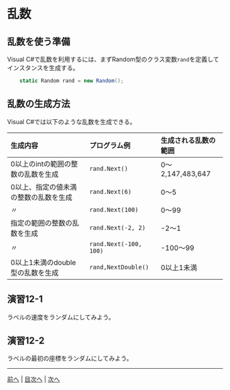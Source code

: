 # 乱数
## 乱数を使う準備
Visual C#で乱数を利用するには、まずRandom型のクラス変数`rand`を定義してインスタンスを生成する。

```cs
    static Random rand = new Random();
```

## 乱数の生成方法
Visual C#では以下のような乱数を生成できる。

|生成内容|プログラム例|生成される乱数の範囲|
|:-------|:-----------|:-------------------|
|0以上のintの範囲の整数の乱数を生成|`rand.Next()`|0～2,147,483,647|
|0以上、指定の値未満の整数の乱数を生成|`rand.Next(6)`|0～5|
|〃|`rand.Next(100)`|0～99|
|指定の範囲の整数の乱数を生成|`rand.Next(-2, 2)`|-2～1|
|〃|`rand.Next(-100, 100)`|-100～99|
|0以上1未満のdouble型の乱数を生成|`rand,NextDouble()`|0以上1未満|

## 演習12-1
ラベルの速度をランダムにしてみよう。

## 演習12-2
ラベルの最初の座標をランダムにしてみよう。

---

[前へ](11.md) | [目次へ](README.md#%E7%9B%AE%E6%AC%A1) | [次へ](13.md)
